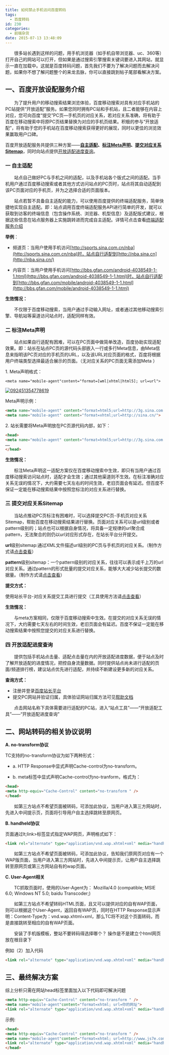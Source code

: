 ```yaml
---
title: 如何禁止手机访问百度转码
tags:
  - 百度转码
id: 230
categories:
  - 前端杂货
date: 2015-07-13 13:48:09
---
```


&emsp;&emsp;很多站长遇到这样的问题，用手机浏览器（如手机自带浏览器、uc、360等）打开自己的网站可以打开，但如果是通过搜索引擎搜索关键词要进入其网站，就显示一直在加载中。这就是百度转码问题，首先我们不要为了解决问题而去解决问题，如果你不想了解问题整个的来龙去脉，你可以直接跳到帖子尾部看解决方案。

## 一、百度开放设配服务介绍

&emsp;&emsp;为了提升用户的移动搜索结果浏览体验，百度移动搜索对具有对应手机站的PC站提供“开放适配”服务。如果您同时拥有PC站和手机站，且二者能够在内容上对应，您可向百度“提交”PC页—手机页的对应关系，若对应关系准确，将有助于百度在移动搜索中将原PC页结果替换为对应的手机页结果。积极的参与“开放适配”，将有助于您的手机站在百度移动搜索获得更好的展现，同时以更佳的浏览效果赢取用户口碑。

百度开放适配服务共提供三种方案——[**自主适配**](http://zhanzhang.baidu.com/wiki/39?qq-pf-to=pcqq.temporaryc2c#1)**、**[**标注Meta声明**](http://zhanzhang.baidu.com/wiki/39?qq-pf-to=pcqq.temporaryc2c#2)**、**[**提交对应关系Sitemap**](http://zhanzhang.baidu.com/wiki/39?qq-pf-to=pcqq.temporaryc2c#3)，同时向站点提供[开放适配进度查询](http://zhanzhang.baidu.com/wiki/39?qq-pf-to=pcqq.temporaryc2c#4)。

### **一 自主适配**

&emsp;&emsp;站点自己做好PC与手机之间的适配，以及手机站各个版式之间的适配。当手机用户通过百度移动搜索或者其他方式访问站点的PC页时，站点将其自动适配到该PC页面对应的手机页，并为之选择合适的页面版本。

&emsp;&emsp;站点若暂不具备自主适配的能力，可以使用百度提供的终端适配服务，简单快捷地实现自主适配。即：站点调用百度终端适配服务API进行简单的开发，就可以获取到访客的终端信息（包含操作系统、浏览器、机型信息）及适配版式建议，根据这些信息在站点服务器上实施跳转进而完成自主适配。详情可点击查看[终端适配服务介绍](http://openapi.baidu.com/wiki/index.php?title=%E5%B8%AE%E5%8A%A9%E6%96%87%E6%A1%A3%E9%A6%96%E9%A1%B5/%E7%BB%88%E7%AB%AF%E9%80%82%E9%85%8D%E6%9C%8D%E5%8A%A1 "%E5%B8%AE%E5%8A%A9%E6%96%87%E6%A1%A3%E9%A6%96%E9%A1%B5/%E7%BB%88%E7%AB%AF%E9%80%82%E9%85%8D%E6%9C%8D%E5%8A%A1")

**举例**：

*  频道页：当用户使用手机访问[http://sports.sina.com.cn/nba](http://sports.sina.com.cn/nba)时，站点自行适配到[http://nba.sina.cn](http://nba.sina.cn/)

*  内容页：当用户使用手机访问[http://bbs.gfan.com/android-4038549-1-1.html](http://bbs.gfan.com/android-4038549-1-1.html)时，站点自行适配到[http://bbs.gfan.com/mobile/android-4038549-1-1.html](http://bbs.gfan.com/mobile/android-4038549-1-1.html)

**生效情况：**

&emsp;&emsp;不仅限于百度移动搜索，当用户通过手动输入网址，或者通过其他移动搜索引擎、导航站等渠道访问站点时，适配同样有效。

### **二 标注Meta声明**

&emsp;&emsp;站点如果自行适配有困难，可以在PC页面中做简单改造，百度协助实现适配效果。即：站长在站点PC页的源代码头部嵌入一行或多行Meta信息，由Meta信息来指明该PC页对应的手机页的URL，以及该URL对应页面的格式，百度将根据用户终端类型选择最适合展示的页面。（无对应关系的PC页面无需添加Meta ）

1\. Meta声明格式：

`<meta name="mobile-agent"content="format=[wml|xhtml|html5]; url=url">`

[![092451354778619](http://www.npm8.com/wp-content/uploads/2015/07/092451354778619.jpg)](http://www.npm8.com/wp-content/uploads/2015/07/092451354778619.jpg)

Meta声明示例：
```html
<meta name="mobile-agent" content="format=html5;url=http://3g.sina.com.cn/">
<meta name="mobile-agent" content="format=xhtml;url=http://sina.cn/">
```

2\. 站长需要将Meta声明放在PC页源代码内部，如下：

```html
<head>
<meta name="mobile-agent" content="format=html5;url=http://3g.sina.com.cn/">
……
</head>
```

**生效情况：**

&emsp;&emsp;标注Meta声明这一适配方案仅在百度移动搜索中生效，即只有当用户通过百度移动搜索访问站点时，适配才会生效；通过其他渠道则不生效。在标注准确对应关系无误的情况下，大约需要七天左右的时间生效，老旧页面会有延迟。但百度不保证一定能在移动搜索结果中按照您标注的对应关系进行替换。

### **三 提交对应关系Sitemap**

&emsp;&emsp;当站点推动PC页标注有困难时，可以选择提交PC页-手机页对应关系Sitemap，帮助百度在移动搜索结果进行替换。页面对应关系可以是url级别或者pattern级别的；站点也可以根据自身情况，将具备一定规律的url聚合成pattern，无法聚合的则仍以url对应形式存在，在站长平台分开提交。

**url**级别sitemap:通过XML文件描述url级别的PC页与手机页的对应关系。（制作方式请[点击查看](http://zhanzhang.baidu.com/wiki/62#06)）

**pattern**级别sitemap：一个pattern级别的对应关系，往往可以表示成千上万的url对应关系。通过pattern的形式批量的提交对应关系，能够大大减少站长提交的数据量。（制作方式请[点击查看](http://zhanzhang.baidu.com/wiki/62#07)）

**提交方式：**

使用站长平台-对应关系提交工具进行提交（工具使用方法请[点击查看](http://zhanzhang.baidu.com/wiki/62#03)）

**生效情况：**

&emsp;&emsp;与meta方案相同，仅限于百度移动搜索中生效。在提交的对应关系无误的情况下，大约需要七天左右的时间生效，老旧页面会有延迟。百度不保证一定能在移动搜索结果中按照您提交的对应关系进行替换。

### **四 开放适配进度查询**

&emsp;&emsp;提供包括手机站点击量、适配点击量在内的开放适配进度数据，便于站点及时了解开放适配的进度情况，把控自身流量数据。同时提供站点尚未进行适配的页面/频道排行榜，建议站点优先进行适配，并持续不断建设更多新的对应关系。

**查询方式：**

* 注册并登录[百度站长平台](http://zhanzhang.baidu.com/)</div>
* 提交PC网站并验证归属，具体验证网站归属方法可见[帮助文档](http://www.baidu.com/search/sitemap_help.html)

&emsp;&emsp;点击网站名称下具体需要进行适配的PC站，进入“站点工具”——“开放适配工具”——“开放适配进度查询”

## **二、网站转码的相关协议说明**

**A. no-transform协议**

TC支持的no-transform协议为如下两种形式：

* a. HTTP Response中显式声明Cache-control为no-transform。

* b. meta标签中显式声明Cache-control为no-tranform，格式为：
```html
<head>
<meta http-equiv="Cache-Control" content="no-transform " />
</head>
```
&emsp;&emsp;如第三方站点不希望页面被转码，可添加此协议，当用户进入第三方网站时，先进入中间提示页，页面将引导用户自主选择跳转至原网页。

**B. handheld协议**

页面通过lt;link>标签显式指定WAP网页，声明格式如下：
```html
<link rel="alternate" type="application/vnd.wap.xhtml+xml" media="handheld" href="target"/>
```
&emsp;&emsp;如第三方站点不希望页面被转码，可添加此协议，告知我们原网页对应有一个WAP版页面，当用户进入第三方网站时，先进入中间提示页，让用户自主选择跳转至原网页或第三方网站自有的wap页面。

**C. User-Agent相关**

&emsp;&emsp;TC抓取页面时，使用的User-Agent为：
Mozilla/4.0 (compatible; MSIE 6.0; Windows NT 5.0; baidu Transcoder;)

&emsp;&emsp;如第三方站点不希望转码HTML页面，且又可以提供对应的自有WAP页面，则可以根据这个User-Agent，返回自有WAP页，同时在HTTP Response显示声明：Content-Type为：vnd.wap.xhtml+xml，那么TC将不对这个页面转码，而是直接跳转至相应的自有WAP页面。

&emsp;&emsp;安装了手机版模板，整站不要转码得选择哪个？
操作是不是建立个html网页放在根目录下

例如（2）加入代码
```html
<link rel="alternate" type="application/vnd.wap.xhtml+xml" media="handheld" href="bbs"/>
```

## 三、最终解决方案

综上分析只需在网站head标签里面加入以下代码即可解决问题
```html
<meta http-equiv="Cache-Control" content="no-transform " />
<meta name="mobile-agent"content="format=xhtml; url=你的网址">
<link rel="alternate" type="application/vnd.wap.xhtml+xml" media="handheld" href="你的网址"/>
```
示例:
```html
<head>
<meta http-equiv="Cache-Control" content="no-transform " />
<meta name="mobile-agent"content="format=xhtml; url=http://www.js7e.com/">
<link rel="alternate" type="application/vnd.wap.xhtml+xml" media="handheld" href="http://www.js7e.com"/>
</head>
```